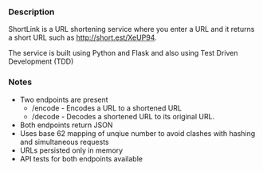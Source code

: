 ### Description

ShortLink is a URL shortening service where you enter a URL and it returns a short URL such as http://short.est/XeUP94.

The service is built using Python and Flask and also using Test Driven Development (TDD)

### Notes

  -   Two endpoints are present
      -   /encode - Encodes a URL to a shortened URL
      -   /decode - Decodes a shortened URL to its original URL.
  -   Both endpoints return JSON
  - Uses base 62 mapping of unqiue number to avoid clashes with hashing and simultaneous requests
  - URLs persisted only in memory
  -   API tests for both endpoints available

